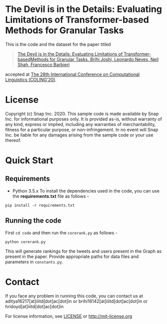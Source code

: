 # The Devil is in the Details: Evaluating Limitations of Transformer-based Methods for Granular Tasks

This is the code and the dataset for the paper titled 

>[The Devil is in the Details: Evaluating Limitations of Transformer-basedMethods for Granular Tasks. Brihi Joshi, Leonardo Neves, Neil Shah, Francesco Barbieri](https://github.com/brihijoshi/granular-similarity-COLING-2020/)

accepted at [The 28th International Conference on Computational Linguistics (COLING’20)](https://coling2020.org/).

# License

Copyright (c) Snap Inc. 2020. This sample code is made available by Snap Inc. for informational purposes only. It is provided as-is, without warranty of any kind, express or implied, including any warranties of merchantability, fitness for a particular purpose, or non-infringement.  In no event will Snap Inc. be liable for any damages arising from the sample code or your use thereof.


# Quick Start

## Requirements

- Python 3.5.x
To install the dependencies used in the code, you can use the __requirements.txt__ file as follows -

```
pip install -r requirements.txt
```

## Running the code

First ```cd code``` and then run the ```corerank.py``` as follows - 

```
python corerank.py
```
This will generate rankings for the tweets and users present in the Graph as present in the paper.
Provide appropriate paths for data files and parameters in ```constants.py```.

# Contact

If you face any problem in running this code, you can contact us at aditya16217\[at\]iiitd\[dot\]ac\[dot\]in or brihi16142\[at\]iiitd\[dot\]ac\[dot\]in or hridoyd\[at\]iiitd\[dot\]ac\[dot\]in


For license information, see [LICENSE](LICENSE) or http://mit-license.org

